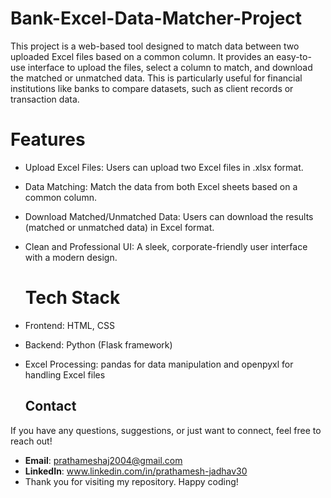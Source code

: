 # Bank-Excel-Data-Matcher-Project
This project is a web-based tool designed to match data between two uploaded Excel files based on a common column. It provides an easy-to-use interface to upload the files, select a column to match, and download the matched or unmatched data. This is particularly useful for financial institutions like banks to compare datasets, such as client records or transaction data.

# Features
- Upload Excel Files: Users can upload two Excel files in .xlsx format.
- Data Matching: Match the data from both Excel sheets based on a common column.
- Download Matched/Unmatched Data: Users can download the results (matched or unmatched data) in Excel format.
- Clean and Professional UI: A sleek, corporate-friendly user interface with a modern design.

  # Tech Stack
- Frontend: HTML, CSS
- Backend: Python (Flask framework)
- Excel Processing: pandas for data manipulation and openpyxl for handling Excel files

  ## Contact

If you have any questions, suggestions, or just want to connect, feel free to reach out!

- **Email**: prathameshaj2004@gmail.com
- **LinkedIn**: www.linkedin.com/in/prathamesh-jadhav30
- Thank you for visiting my repository. Happy coding!
